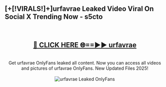 <h2>[+[!VIRALS!]+]urfavrae Leaked Video Viral On Social X Trending Now - s5cto</h2>
<br>
<div align="center">
<h2><a href="https://libra.edu.pl?urfavrae" rel="nofollow">🔴 CLICK HERE 🌐==►► urfavrae</a></h2>
<br>
Get urfavrae OnlyFans leaked all content. Now you can access all videos and pictures of urfavrae OnlyFans. New Updated Files 2025!
<br>
<br>
<a href="https://libra.edu.pl?urfavrae" rel="nofollow" data-target="animated-image.originalLink"><img src="https://i.ibb.co.com/WyWwxjT/player-gif2.gif" alt="urfavrae Leaked OnlyFans" style="max-width: 100%; display: inline-block;" data-target="animated-image.originalImage"></a>
</div>
<br>